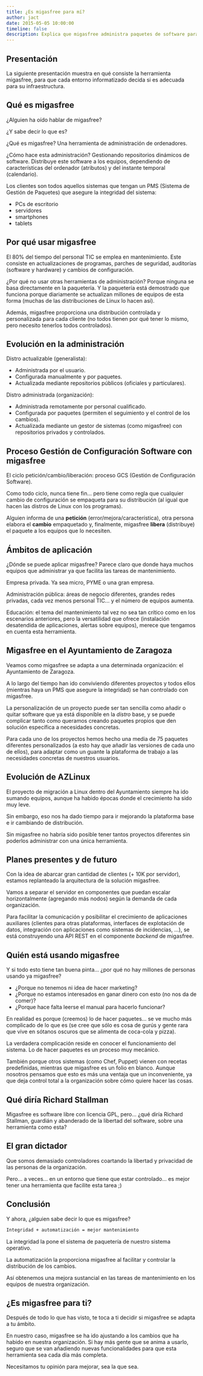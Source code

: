 ```yaml
---
title: ¿Es migasfree para mí?
author: jact
date: 2015-05-05 10:00:00
timeline: false
description: Explica que migasfree administra paquetes de software para varios clientes, incluidos PCs y servidores, distribuyéndolos dinámicamente en función de atributos y un cronograma predefinido. Destaca que migasfree ofrece un sistema flexible y adaptable para organizaciones de todos los tamaños.
---
```


## Presentación

La siguiente presentación muestra en qué consiste la herramienta migasfree, para que cada entorno informatizado decida si es adecuada para su infraestructura.

## Qué es migasfree

¿Alguien ha oído hablar de migasfree?

¿Y sabe decir lo que es?

¿Qué es migasfree? Una herramienta de administración de ordenadores.

¿Cómo hace esta administración? Gestionando repositorios dinámicos de software. Distribuye este software a los equipos, dependiendo de características del ordenador (atributos) y del instante temporal (calendario).

Los clientes son todos aquellos sistemas que tengan un PMS (Sistema de Gestión de Paquetes) que asegure la integridad del sistema:

* PCs de escritorio
* servidores
* smartphones
* tablets

## Por qué usar migasfree

El 80% del tiempo del personal TIC se emplea en mantenimiento. Este consiste en actualizaciones de programas, parches de seguridad, auditorías (software y hardware) y cambios de configuración.

¿Por qué no usar otras herramientas de administración? Porque ninguna se basa directamente en la paquetería. Y la paquetería está demostrado que funciona porque diariamente se actualizan millones de equipos de esta forma (muchas de las distribuciones de Linux lo hacen así).

Además, migasfree proporciona una distribución controlada y personalizada para cada cliente (no todos tienen por qué tener lo mismo, pero necesito tenerlos todos controlados).

## Evolución en la administración

Distro actualizable (generalista):

* Administrada por el usuario.
* Configurada manualmente y por paquetes.
* Actualizada mediante repositorios públicos (oficiales y particulares).

Distro administrada (organización):

* Administrada remotamente por personal cualificado.
* Configurada por paquetes (permiten el seguimiento y el control de los cambios).
* Actualizada mediante un gestor de sistemas (como migasfree) con repositorios privados y controlados.

## Proceso Gestión de Configuración Software con migasfree

El ciclo petición/cambio/liberación: proceso GCS (Gestión de Configuración Software).

Como todo ciclo, nunca tiene fin... pero tiene como regla que cualquier cambio de configuración se empaqueta para su distribución (al igual que hacen las distros de Linux con los programas).

Alguien informa de una __petición__ (error/mejora/característica), otra persona elabora el __cambio__ empaquetado y, finalmente, migasfree __libera__ (distribuye) el paquete a los equipos que lo necesiten.

## Ámbitos de aplicación

¿Dónde se puede aplicar migasfree? Parece claro que donde haya muchos equipos que administrar ya que facilita las tareas de mantenimiento.

Empresa privada. Ya sea micro, PYME o una gran empresa.

Administración pública: áreas de negocio diferentes, grandes redes privadas, cada vez menos personal TIC... y el número de equipos aumenta.

Educación: el tema del mantenimiento tal vez no sea tan crítico como en los escenarios anteriores, pero la versatilidad que ofrece (instalación desatendida de aplicaciones, alertas sobre equipos), merece que tengamos en cuenta esta herramienta.

## Migasfree en el Ayuntamiento de Zaragoza

Veamos como migasfree se adapta a una determinada organización: el Ayuntamiento de Zaragoza.

A lo largo del tiempo han ido conviviendo diferentes proyectos y todos ellos (mientras haya un PMS que asegure la integridad) se han controlado con migasfree.

La personalización de un proyecto puede ser tan sencilla como añadir o quitar software que ya está disponible en la _distro_ base, y se puede complicar tanto como queramos creando paquetes propios que den solución específica a necesidades concretas.

Para cada uno de los proyectos hemos hecho una media de 75 paquetes diferentes personalizados (a esto hay que añadir las versiones de cada uno de ellos), para adaptar como un guante la plataforma de trabajo a las necesidades concretas de nuestros usuarios.

## Evolución de AZLinux

El proyecto de migración a Linux dentro del Ayuntamiento siempre ha ido sumando equipos, aunque ha habido épocas donde el crecimiento ha sido muy leve.

Sin embargo, eso nos ha dado tiempo para ir mejorando la plataforma base e ir cambiando de distribución.

Sin migasfree no habría sido posible tener tantos proyectos diferentes sin poderlos administrar con una única herramienta.

## Planes presentes y de futuro

Con la idea de abarcar gran cantidad de clientes (+ 10K por servidor), estamos replanteado la arquitectura de la solución migasfree.

Vamos a separar el servidor en componentes que puedan escalar horizontalmente (agregando más nodos) según la demanda de cada organización.

Para facilitar la comunicación y posibilitar el crecimiento de aplicaciones auxiliares (clientes para otras plataformas, interfaces de explotación de datos, integración con aplicaciones como sistemas de incidencias, ...), se está construyendo una API REST en el componente _backend_ de migasfree.

## Quién está usando migasfree

Y si todo esto tiene tan buena pinta... ¿por qué no hay millones de personas usando ya migasfree?

* ¿Porque no tenemos ni idea de hacer marketing?
* ¿Porque no estamos interesados en ganar dinero con esto (no nos da de comer)?
* ¿Porque hace falta leerse el manual para hacerlo funcionar?

En realidad es porque (creemos) lo de hacer paquetes... se ve mucho más complicado de lo que es (se cree que sólo es cosa de gurús y gente rara que vive en sótanos oscuros que se alimenta de coca-cola y pizza).

La verdadera complicación reside en conocer el funcionamiento del sistema. Lo de hacer paquetes es un proceso muy mecánico.

También porque otros sistemas (como Chef, Puppet) vienen con recetas predefinidas, mientras que migasfree es un folio en blanco. Aunque nosotros pensamos que esto es más una ventaja que un inconveniente, ya que deja control total a la organización sobre cómo quiere hacer las cosas.

## Qué diría Richard Stallman

Migasfree es software libre con licencia GPL, pero... ¿qué diría Richard Stallman, guardián y abanderado de la libertad del software, sobre una herramienta como esta?

## El gran dictador

Que somos demasiado controladores coartando la libertad y privacidad de las personas de la organización.

Pero... a veces... en un entorno que tiene que estar controlado... es mejor tener una  herramienta que facilite esta tarea ;)

## Conclusión

Y ahora, ¿alguien sabe decir lo que es migasfree?

```txt
Integridad + automatización = mejor mantenimiento
```

La integridad la pone el sistema de paquetería de nuestro sistema operativo.

La automatización la proporciona migasfree al facilitar y controlar la distribución de los cambios.

Así obtenemos una mejora sustancial en las tareas de mantenimiento en los equipos de nuestra organización.

## ¿Es migasfree para ti?

Después de todo lo que has visto, te toca a ti decidir si migasfree se adapta a tu ámbito.

En nuestro caso, migasfree se ha ido ajustando a los cambios que ha habido en nuestra organización. Si hay más gente que se anima a usarlo, seguro que se van añadiendo nuevas funcionalidades para que esta herramienta sea cada día más completa.

Necesitamos tu opinión para mejorar, sea la que sea.
